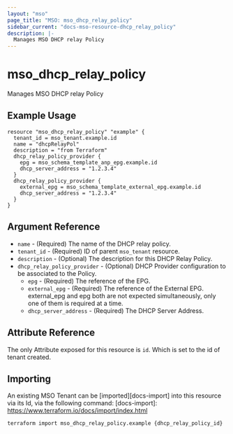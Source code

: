 ```yaml
---
layout: "mso"
page_title: "MSO: mso_dhcp_relay_policy"
sidebar_current: "docs-mso-resource-dhcp_relay_policy"
description: |-
  Manages MSO DHCP relay Policy
---
```


# mso_dhcp_relay_policy

Manages MSO DHCP relay Policy

## Example Usage

```hcl
resource "mso_dhcp_relay_policy" "example" {
  tenant_id = mso_tenant.example.id
  name = "dhcpRelayPol"
  description = "from Terraform"
  dhcp_relay_policy_provider {
    epg = mso_schema_template_anp_epg.example.id
    dhcp_server_address = "1.2.3.4"
  }
  dhcp_relay_policy_provider {
    external_epg = mso_schema_template_external_epg.example.id
    dhcp_server_address = "1.2.3.4"
  }
}

```

## Argument Reference

- `name` - (Required) The name of the DHCP relay policy.
- `tenant_id` - (Required) ID of parent `mso_tenant` resource.
- `description` - (Optional) The description for this DHCP Relay Policy.
- `dhcp_relay_policy_provider` - (Optional) DHCP Provider configuration to be associated to the Policy.
  - `epg` - (Required) The reference of the EPG.
  - `external_epg` - (Required) The reference of the External EPG. external_epg and epg both are not expected simultaneously, only one of them is required at a time.
  - `dhcp_server_address` - (Required) The DHCP Server Address.

## Attribute Reference

The only Attribute exposed for this resource is `id`. Which is set to the id of tenant created.

## Importing

An existing MSO Tenant can be [imported][docs-import] into this resource via its Id, via the following command: [docs-import]: <https://www.terraform.io/docs/import/index.html>

```bash
terraform import mso_dhcp_relay_policy.example {dhcp_relay_policy_id}
```
